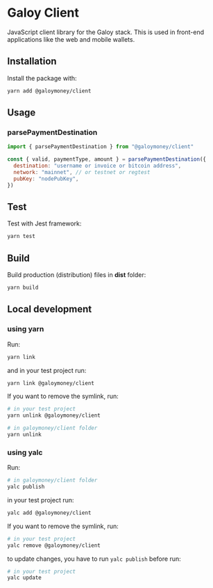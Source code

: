 # Galoy Client

JavaScript client library for the Galoy stack. This is used in front-end applications like the web and mobile wallets.

## Installation

Install the package with:

```bash
yarn add @galoymoney/client
```

## Usage

### parsePaymentDestination

```js
import { parsePaymentDestination } from "@galoymoney/client"

const { valid, paymentType, amount } = parsePaymentDestination({
  destination: "username or invoice or bitcoin address",
  network: "mainnet", // or testnet or regtest
  pubKey: "nodePubKey",
})
```

## Test

Test with Jest framework:

```bash
yarn test
```

## Build

Build production (distribution) files in **dist** folder:

```bash
yarn build
```

## Local development

### using yarn

Run:

```bash
yarn link
```

and in your test project run:

```bash
yarn link @galoymoney/client
```

If you want to remove the symlink, run:

```bash
# in your test project
yarn unlink @galoymoney/client

# in galoymoney/client folder
yarn unlink
```

### using yalc

Run:

```bash
# in galoymoney/client folder
yalc publish
```

in your test project run:

```bash
yalc add @galoymoney/client
```

If you want to remove the symlink, run:

```bash
# in your test project
yalc remove @galoymoney/client
```

to update changes, you have to run <code>yalc publish</code> before run:

```bash
# in your test project
yalc update
```
